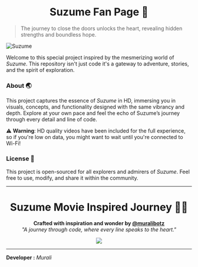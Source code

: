 <h1 align="center">Suzume Fan Page 🧬</h1>

> The journey to close the doors unlocks the heart, revealing hidden strengths and boundless hope.

![Suzume](./resources/img/suzume2.png)

Welcome to this special project inspired by the mesmerizing world of *Suzume*. This repository isn't just code it's a gateway to adventure, stories, and the spirit of exploration.

### About 🌏
This project captures the essence of *Suzume* in HD, immersing you in visuals, concepts, and functionality designed with the same vibrancy and depth. Explore at your own pace and feel the echo of Suzume’s journey through every detail and line of code.

⚠️ **Warning**: HD quality videos have been included for the full experience, so if you're low on data, you might want to wait until you're connected to Wi-Fi!

### License 📜
This project is open-sourced for all explorers and admirers of *Suzume*. Feel free to use, modify, and share it within the community.

---

<h1 align="center">Suzume Movie Inspired Journey 🚪✨</h1>

<p align="center">
  <b>Crafted with inspiration and wonder by <a href="https://github.com/muralibotz">@muralibotz</a></b><br>
  <i>"A journey through code, where every line speaks to the heart."</i>
</p>



<p align="center">
  <a href="https://muralibotz.github.io/suzume">
    <img src="https://img.shields.io/badge/Visit%20the%20Site-ff69b4?style=for-the-badge&logo=github">
  </a>
</p>

---

**Developer :** *Murali*
